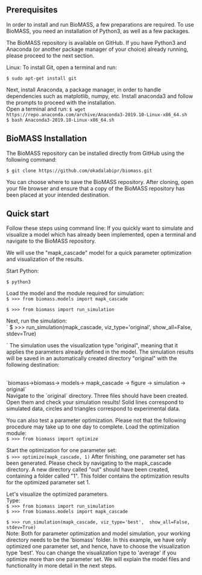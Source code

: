 ## Prerequisites
In order to install and run BioMASS, a few preparations are required. To use BioMASS, you need an installation of Python3, as well as a few packages.

The BioMASS repository is available on GitHub.
If you have Python3 and Anaconda (or another package manager of your choice) already running, please proceed to the next section.

Linux:
To install Git, open a terminal and run: 

`
$ sudo apt-get install git
`
<br>

Next, install Anaconda, a package manager, in order to handle dependencies such as matplotlib, numpy, etc.
Install anaconda3 and follow the prompts to proceed with the installation. <br>
Open a terminal and run:
`
$ wget https://repo.anaconda.com/archive/Anaconda3-2019.10-Linux-x86_64.sh 
`
<br>
`
$ bash Anaconda3-2019.10-Linux-x86_64.sh
`

## BioMASS Installation
The BioMASS repository can be installed directly from GitHub using the following command:

`
$ git clone https://github.com/okadalabipr/biomass.git
`
<br>

You can choose where to save the BioMASS repository.
After cloning, open your file browser and ensure that a copy of the BioMASS repository has been placed at your intended destination.

## Quick start

Follow these steps using command line:
If you quickly want to simulate and visualize a model which has already been implemented, open a terminal and navigate to the BioMASS repository.

We will use the "mapk_cascade" model for a quick parameter optimization and visualization of the results.

Start Python:

`$ python3
`

Load the model and the module required for simulation: <br>
`
$ >>> from biomass.models import mapk_cascade
`
<br>

`
$ >>> from biomass import run_simulation
`

Next, run the simulation: <br>
`
$ >>> run_simulation(mapk_cascade, viz_type='original', show_all=False, stdev=True)

`
The simulation uses the visualization type "original", meaning that it applies the parameters already defined in the model.
The simulation results will be saved in an automatically created directory "original" with the following destination:

<br>
`biomass->biomass-> models-> mapk_cascade -> figure -> simulation -> original`
<br>
Navigate to the `original` directory. Three files should have been created. Open them and check your simulation results! Solid lines correspond to simulated data, circles and triangles correspond to experimental data.

You can also test a parameter optimization. Please not that the following procedure may take up to one day to complete. 
Load the optimization module: <br>
`
$ >>> from biomass import optimize
`

Start the optimization for one parameter set: <br>
`
$ >>> optimize(mapk_cascade, 1)
`
After finishing, one parameter set has been generated. Please check by navigating to the mapk_cascade directory. A new directory called "out" should have been created, containing a folder called "1". This folder contains the optimization results for the optimized parameter set 1. <br>

Let's visualize the optimized parameters. <br>
Type: <br>
`
$ >>> from biomass import run_simulation
`
<br>
`
$ >>> from biomass.models import mapk_cascade 
`
<br>

`
$ >>> run_simulation(mapk_cascade, viz_type='best',  show_all=False, stdev=True)
`
<br>
Note: Both for parameter optimization and model simulation, your working directory needs to be the 'biomass' folder. In this example, we have only optimized one parameter set, and hence, have to choose the visualization type 'best'. You can change the visualization type to 'average' if you optimize more than one parameter set.
We will explain the model files and functionality in more detail in the next steps.
